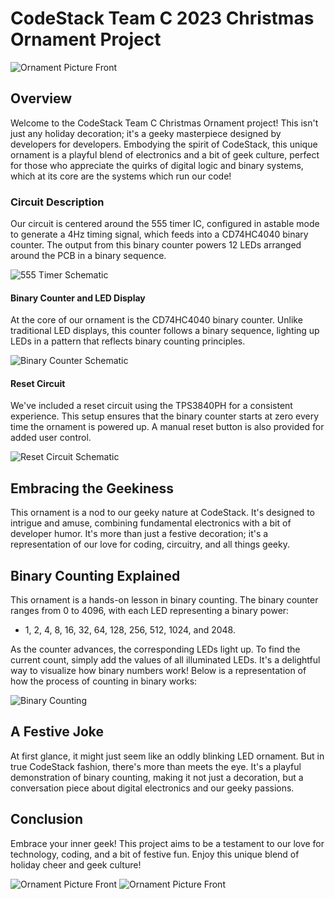 # CodeStack Team C 2023 Christmas Ornament Project

![Ornament Picture Front](/pics/schematics/3d_front.PNG)

## Overview

Welcome to the CodeStack Team C Christmas Ornament project! This isn't just any holiday decoration; it's a geeky masterpiece designed by developers for developers. Embodying the spirit of CodeStack, this unique ornament is a playful blend of electronics and a bit of geek culture, perfect for those who appreciate the quirks of digital logic and binary systems, which at its core are the systems which run our code!

### Circuit Description

Our circuit is centered around the 555 timer IC, configured in astable mode to generate a 4Hz timing signal, which feeds into a CD74HC4040 binary counter. The output from this binary counter powers 12 LEDs arranged around the PCB in a binary sequence.

![555 Timer Schematic](/pics/schematics/555_timer.PNG)

#### Binary Counter and LED Display

At the core of our ornament is the CD74HC4040 binary counter. Unlike traditional LED displays, this counter follows a binary sequence, lighting up LEDs in a pattern that reflects binary counting principles.

![Binary Counter Schematic](/pics/schematics/counter.PNG)

#### Reset Circuit

We've included a reset circuit using the TPS3840PH for a consistent experience. This setup ensures that the binary counter starts at zero every time the ornament is powered up. A manual reset button is also provided for added user control.

![Reset Circuit Schematic](/pics/schematics/reset.PNG)

## Embracing the Geekiness

This ornament is a nod to our geeky nature at CodeStack. It's designed to intrigue and amuse, combining fundamental electronics with a bit of developer humor. It's more than just a festive decoration; it's a representation of our love for coding, circuitry, and all things geeky.

## Binary Counting Explained

This ornament is a hands-on lesson in binary counting. The binary counter ranges from 0 to 4096, with each LED representing a binary power:

- 1, 2, 4, 8, 16, 32, 64, 128, 256, 512, 1024, and 2048.

As the counter advances, the corresponding LEDs light up. To find the current count, simply add the values of all illuminated LEDs. It's a delightful way to visualize how binary numbers work! Below is a representation of how the process of counting in binary works:

![Binary Counting](/pics/binary_counting.gif)
## A Festive Joke

At first glance, it might just seem like an oddly blinking LED ornament. But in true CodeStack fashion, there's more than meets the eye. It's a playful demonstration of binary counting, making it not just a decoration, but a conversation piece about digital electronics and our geeky passions.

## Conclusion

Embrace your inner geek! This project aims to be a testament to our love for technology, coding, and a bit of festive fun. Enjoy this unique blend of holiday cheer and geek culture!

![Ornament Picture Front](/pics/schematics/3d_back.PNG)
![Ornament Picture Front](/pics/schematics/pcb.PNG)
